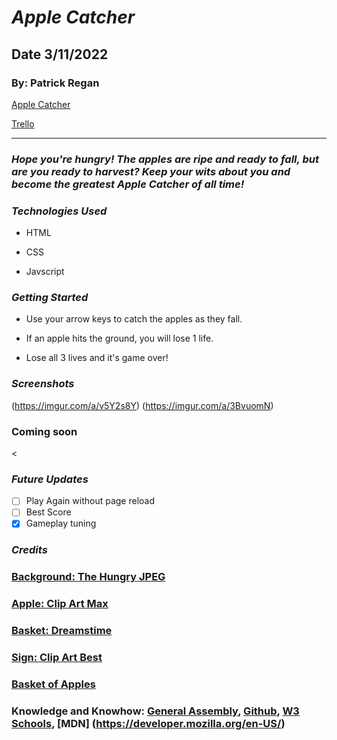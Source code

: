 # **_Apple Catcher_**

## Date 3/11/2022

### By: Patrick Regan

[Apple Catcher](http://apple-catcher-game.surge.sh/)

[Trello](https://trello.com/b/E969mYHl/apple-catching)


<!-- [Search](http://duckduckgo.com) | [Reddit](http://reddit.com) | [Coding Help](http://w3schools.com) --> 
<!-- maybe ill need this links section later, link to resources?   -->
---

### **_Hope you're hungry!  The apples are ripe and ready to fall, but are you ready to harvest?  Keep your wits about you and become the greatest Apple Catcher of all time!_**

### **_Technologies Used_**

- HTML

- CSS

- Javscript

### **_Getting Started_**

- Use your arrow keys to catch the apples as they fall.

- If an apple hits the ground, you will lose 1 life.

- Lose all 3 lives and it's game over!

### **_Screenshots_**

(https://imgur.com/a/v5Y2s8Y)
(https://imgur.com/a/3BvuomN)

### Coming soon

<
### **_Future Updates_**

- [ ] Play Again without page reload
- [ ] Best Score
- [x] Gameplay tuning
<!-- - [x] ~~Strikethrough~~ Items Also -->

### **_Credits_**

### [Background: The Hungry JPEG](https://media1.thehungryjpeg.com/thumbs2/ori_3489674_ae138c1c790705db1753e27e66a251f9469a3716_cartoon-seamless-forest-vector-background-for-smartphone-app-and-compu.jpg)

### [Apple: Clip Art Max](https://www.clipartmax.com/png/middle/29-294937_apple-red-apple-cartoon-png.png)

### [Basket: Dreamstime](https://thumbs.dreamstime.com/b/basket-texture-wooden-seamless-pattern-31172084.jpg)

### [Sign: Clip Art Best](http://www.clipartbest.com/cliparts/7Ta/64X/7Ta64XeRc.png)

### [Basket of Apples](https://i0.wp.com/blessedbeyondcrazy.com/wp-content/uploads/2016/08/vvv-0216-img_0278-1-1130-e1471666963489.jpg?resize=1200%2C800&ssl=1)

<!-- ### **Houses**: [DuckDuckGo Search](http://www.duckduckgo.com) -->

### **Knowledge and Knowhow**: [General Assembly](https://generalassemb.ly/), [Github](https://github.com/), [W3 Schools](https://www.w3schools.com/), [MDN] (https://developer.mozilla.org/en-US/)